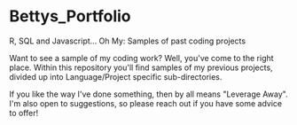 Bettys_Portfolio
================

R, SQL and Javascript... Oh My: Samples of past coding projects

Want to see a sample of my coding work? Well, you've come to the right place. Within this repository you'll find samples of my previous projects, divided up into Language/Project specific sub-directories.

If you like the way I've done something, then by all means "Leverage Away". I'm also open to suggestions, so please reach out if you have some advice to offer!


